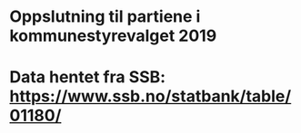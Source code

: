 # Oppslutning til partiene i kommunestyrevalget 2019
# Data hentet fra SSB: https://www.ssb.no/statbank/table/01180/

